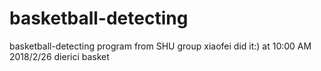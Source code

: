 # basketball-detecting
basketball-detecting program from SHU group
xiaofei did it:) at 10:00 AM 2018/2/26 
dierici
basket
